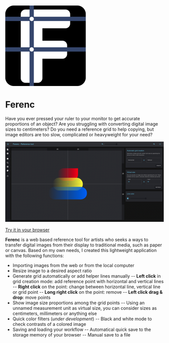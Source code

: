 ![Ferenc logo](ferenc-logo.png)

# Ferenc

Have you ever pressed your ruler to your monitor to get accurate proportions of an object? Are you struggling with converting digital image sizes to centimeters? Do you need a reference grid to help copying, but image editors are too slow, complicated or heavyweight for your need?

![Ferenc in action](screenshot.png)

[Try it in your browser](https://davidsz.github.io/reference-tool)

**Ferenc** is a web based reference tool for artists who seeks a ways to transfer digital images from their display to traditional media, such as paper or canvas. Based on my own needs, I created this lightweight application with the following functions:

- Importing images from the web or from the local computer
- Resize image to a desired aspect ratio
- Generate grid automatically or add helper lines manually
-- **Left click** in grid creation mode: add reference point with horizontal and vertical lines
-- **Right click** on the point: change between horizontal line, vertical line or grid point
-- **Long right click** on the point: remove
-- **Left click drag & drop**: move points
- Show image size proportions among the grid points
-- Using an unnamed measurement unit as virtual size, you can consider sizes as centimeters, millimeters or anything else
- Quick color filters (*under development*)
-- Black and white mode to check contrasts of a colored image
- Saving and loading your workflow
-- Automatical quick save to the storage memory of your browser
-- Manual save to a file
